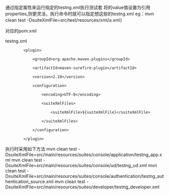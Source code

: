 通过指定<suiteXmlFiles>属性来运行指定的testng.xml执行测试套
将<suiteXmlFile>的value值设置为引用properties,则更灵活，执行命令时就可以指定想这些的testng.xml 
eg：mvn clean test -DsuiteXmlFile=src/test/resources/xml/a.xml）

对应的pom.xml

<properties>
        <suiteXmlFile>testng.xml</suiteXmlFile>
</properties>
<plugins>

            <plugin>

                <groupId>org.apache.maven.plugins</groupId>

                <artifactId>maven-surefire-plugin</artifactId>

                <version>2.19</version>

                <configuration>

                    <encoding>UTF-8</encoding>

                    <suiteXmlFiles>

                        <suiteXmlFile>${suiteXmlFile}</suiteXmlFile>

                    </suiteXmlFiles>

                </configuration>

            </plugin>
</plugins>

执行时采用如下方法
mvn clean test -DsuiteXmlFile=src/main/resources/suites/console/application/testng_app.xml
mvn clean test -DsuiteXmlFile=src/main/resources/suites/console/ud/testng_ud.xml
mvn clean test -DsuiteXmlFile=src/main/resources/suites/console/authentication/testng_authentication_source.xml
mvn clean test -DsuiteXmlFile=src/main/resources/suites/developer/testng_developer.xml
